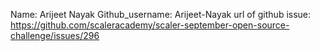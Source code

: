 Name: Arijeet Nayak
Github_username: Arijeet-Nayak
url of github issue: https://github.com/scaleracademy/scaler-september-open-source-challenge/issues/296
